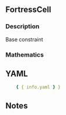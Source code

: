## FortressCell

### Description

Base constraint

### Mathematics

## YAML

```yaml
    { { info.yaml } }
```

## Notes

